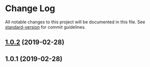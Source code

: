 # Change Log

All notable changes to this project will be documented in this file. See [standard-version](https://github.com/conventional-changelog/standard-version) for commit guidelines.

<a name="1.0.2"></a>
## [1.0.2](https://github.com/spektrummedia/nuxt-vue-multiselect/compare/v1.0.1...v1.0.2) (2019-02-28)



<a name="1.0.1"></a>
## 1.0.1 (2019-02-28)
